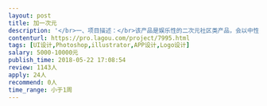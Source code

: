 ```yaml
---                
layout: post       
title: 加一次元           
description: '</br>一、项目描述：</br>该产品是娱乐性的二次元社区类产品，会以中性偏女性用户为主，产品包含安卓与iOS端的UI效果设计，主要以展示信息为主要元素，会有一些游戏的属性在里面，但设计风格上以应用来做。突出娱乐性与互动性，页面要绚丽一些的效果，主要风格还是以扁平、简洁为主，该项目主要需要大牛来设计解决核心的10个页面，外加一个产品的LOGO。其余的页面可以忽略不计算。</br></br>二、主要功能点：</br>浏览视频与图文的阅读页面、用户提问；面、用户查看问题页面、我的宝贝页面；</br></br>三、可参考产品：</br>app：Will，主要参考它的用色和扁平的风格效果；</br>app：魔饭生，主要参考主色调的搭配与层次；</br></br>四、人员要求：</br>1、有设计过娱乐类产品的经验；</br>2、对交互和一些特效设计有了解；</br>3、良好的沟通能力和契约精神。</br>'     
contenturl: https://pro.lagou.com/project/7995.html      
tags: [UI设计,Photoshop,illustrator,APP设计,Logo设计]            
salary: 5000-10000元          
publish_time: 2018-05-22 17:08:54         
review: 1143人                   
apply: 24人                   
recommend: 0人                   
time_range: 小于1周              
---                 
```

